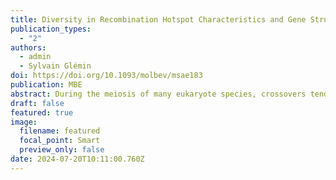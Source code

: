 ```yaml
---
title: Diversity in Recombination Hotspot Characteristics and Gene Structure Shape Fine-Scale Recombination Patterns in Plant Genomes
publication_types:
  - "2"
authors:
  - admin
  - Sylvain Glémin
doi: https://doi.org/10.1093/molbev/msae183
publication: MBE
abstract: During the meiosis of many eukaryote species, crossovers tend to occur within narrow regions called recombination hotspots. In plants, it is generally thought that gene regulatory sequences, especially promoters and 5′ to 3′ untranslated regions, are enriched in hotspots, but this has been characterized in a handful of species only. We also lack a clear description of fine-scale variation in recombination rates within genic regions and little is known about hotspot position and intensity in plants. To address this question, we constructed fine-scale recombination maps from genetic polymorphism data and inferred recombination hotspots in 11 plant species. We detected gradients of recombination in genic regions in most species, yet gradients varied in intensity and shape depending on specific hotspot locations and gene structure. To further characterize recombination gradients, we decomposed them according to gene structure by rank and number of exons. We generalized the previously observed pattern that recombination hotspots are organized around the boundaries of coding sequences, especially 5′ promoters. However, our results also provided new insight into the relative importance of the 3′ end of genes in some species and the possible location of hotspots away from genic regions in some species. Variation among species seemed driven more by hotspot location among and within genes than by differences in size or intensity among species. Our results shed light on the variation in recombination rates at a very fine scale, revealing the diversity and complexity of genic recombination gradients emerging from the interaction between hotspot location and gene structure.
draft: false
featured: true
image:
  filename: featured
  focal_point: Smart
  preview_only: false
date: 2024-07-20T10:11:00.760Z
---
```

